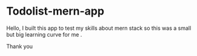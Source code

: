 # Todolist-mern-app

Hello, I built this app to test my skills about mern stack so this was a small but big learning curve for me .

Thank you 
